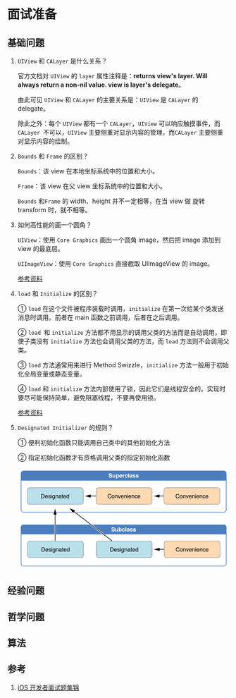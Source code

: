 # 面试准备

## 基础问题

1. `UIView` 和 `CALayer` 是什么关系？

   官方文档对 `UIView` 的 `layer` 属性注释是：**returns view's layer. Will always return a non-nil value. view is layer's delegate**。

   由此可见 `UIView` 和 `CALayer` 的主要关系是：`UIView` 是 `CALayer` 的 delegate。

   除此之外：每个 `UIView` 都有一个 `CALayer`，`UIView` 可以响应触摸事件，而 `CALayer `不可以，`UIView` 主要侧重对显示内容的管理，而`CALayer` 主要侧重对显示内容的绘制。

2. `Bounds` 和 `Frame` 的区别？

   `Bounds`：该 view 在本地坐标系统中的位置和大小。

   `Frame`：该 view 在父 view 坐标系统中的位置和大小。

   `Bounds` 和`Frame` 的 width、height 并不一定相等，在当 view 做 旋转 transform 时，就不相等。

3. 如何高性能的画一个圆角？

   `UIView`：使用 `Core Graphics` 画出一个圆角 image，然后把 image 添加到 view 的最底层。

   `UIImageView`：使用 `Core Graphics` 直接截取 UIImageView 的 image。

   [参考资料](https://bestswifter.com/efficient-rounded-corner/)

4. `load`  和 `Initialize` 的区别？

   ① `load` 在这个文件被程序装载时调用，`initialize` 在第一次给某个类发送消息时调用。前者在 main 函数之前调用，后者在之后调用。

   ② `load `和 `initialize` 方法都不用显示的调用父类的方法而是自动调用，即使子类没有 `initialize` 方法也会调用父类的方法，而 `load` 方法则不会调用父类。

   ③ `load` 方法通常用来进行 Method Swizzle，`initialize` 方法一般用于初始化全局变量或静态变量。

   ④ `load` 和 `initialize` 方法内部使用了锁，因此它们是线程安全的。实现时要尽可能保持简单，避免阻塞线程，不要再使用锁。

   [参考资料](https://bestswifter.com/load-and-initialize/#initialize)

5. `Designated Initializer` 的规则？

   ① 便利初始化函数只能调用自己类中的其他初始化方法

   ② 指定初始化函数才有资格调用父类的指定初始化函数

   <img src="https://github.com/yyny1789/InterviewPreparation/blob/master/pics/designated.png?raw=true" width="500" />

## 经验问题

## 哲学问题

## 算法

## 参考

1. [iOS 开发者面试题集锦](https://github.com/liberalisman/iOS-InterviewQuestion-collection)

